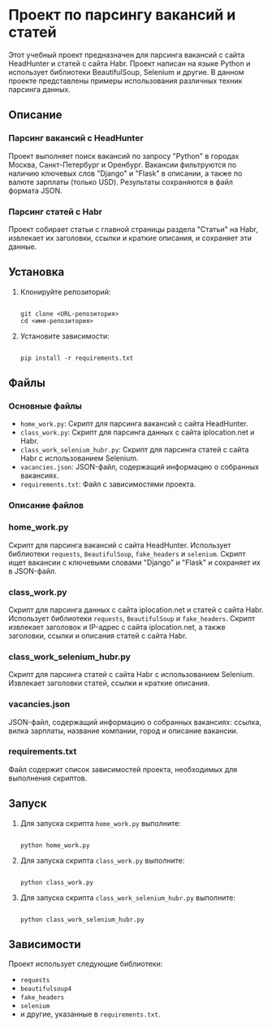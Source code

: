 # Проект по парсингу вакансий и статей

Этот учебный проект предназначен для парсинга вакансий с сайта HeadHunter и статей с сайта Habr. Проект написан на языке Python и использует библиотеки BeautifulSoup, Selenium и другие. В данном проекте представлены примеры использования различных техник парсинга данных.

## Описание

### Парсинг вакансий с HeadHunter

Проект выполняет поиск вакансий по запросу "Python" в городах Москва, Санкт-Петербург и Оренбург. Вакансии фильтруются по наличию ключевых слов "Django" и "Flask" в описании, а также по валюте зарплаты (только USD). Результаты сохраняются в файл формата JSON.

### Парсинг статей с Habr

Проект собирает статьи с главной страницы раздела "Статьи" на Habr, извлекает их заголовки, ссылки и краткие описания, и сохраняет эти данные.

## Установка

1. Клонируйте репозиторий:
    
    ```
    
    git clone <URL-репозитория>
    cd <имя-репозитория>
    
    ```
    
2. Установите зависимости:
    
    ```
    
    pip install -r requirements.txt
    
    ```
    

## Файлы

### Основные файлы

- `home_work.py`: Скрипт для парсинга вакансий с сайта HeadHunter.
- `class_work.py`: Скрипт для парсинга данных с сайта iplocation.net и Habr.
- `class_work_selenium_hubr.py`: Скрипт для парсинга статей с сайта Habr с использованием Selenium.
- `vacancies.json`: JSON-файл, содержащий информацию о собранных вакансиях.
- `requirements.txt`: Файл с зависимостями проекта.

### Описание файлов

### home_work.py

Скрипт для парсинга вакансий с сайта HeadHunter. Использует библиотеки `requests`, `BeautifulSoup`, `fake_headers` и `selenium`. Скрипт ищет вакансии с ключевыми словами "Django" и "Flask" и сохраняет их в JSON-файл.

### class_work.py

Скрипт для парсинга данных с сайта iplocation.net и статей с сайта Habr. Использует библиотеки `requests`, `BeautifulSoup` и `fake_headers`. Скрипт извлекает заголовок и IP-адрес с сайта iplocation.net, а также заголовки, ссылки и описания статей с сайта Habr.

### class_work_selenium_hubr.py

Скрипт для парсинга статей с сайта Habr с использованием Selenium. Извлекает заголовки статей, ссылки и краткие описания.

### vacancies.json

JSON-файл, содержащий информацию о собранных вакансиях: ссылка, вилка зарплаты, название компании, город и описание вакансии.

### requirements.txt

Файл содержит список зависимостей проекта, необходимых для выполнения скриптов.

## Запуск

1. Для запуска скрипта `home_work.py` выполните:
    
    ```

    python home_work.py
    
    ```
    
2. Для запуска скрипта `class_work.py` выполните:
    
    ```

    python class_work.py
    
    ```
    
3. Для запуска скрипта `class_work_selenium_hubr.py` выполните:
    
    ```

    python class_work_selenium_hubr.py
    
    ```
    

## Зависимости

Проект использует следующие библиотеки:

- `requests`
- `beautifulsoup4`
- `fake_headers`
- `selenium`
- и другие, указанные в `requirements.txt`.